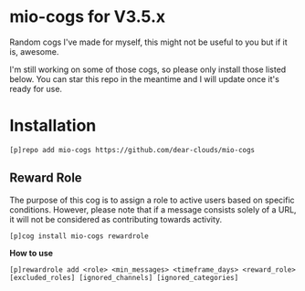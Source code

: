 # mio-cogs for V3.5.x

Random cogs I've made for myself, this might not be useful to you but if it is, awesome.

I'm still working on some of those cogs, so please only install those listed below. You can star this repo in the meantime and I will update once it's ready for use.

# Installation

```
[p]repo add mio-cogs https://github.com/dear-clouds/mio-cogs
```

## Reward Role

The purpose of this cog is to assign a role to active users based on specific conditions. However, please note that if a message consists solely of a URL, it will not be considered as contributing towards activity.

```
[p]cog install mio-cogs rewardrole
```

**How to use**
```
[p]rewardrole add <role> <min_messages> <timeframe_days> <reward_role> [excluded_roles] [ignored_channels] [ignored_categories]
```